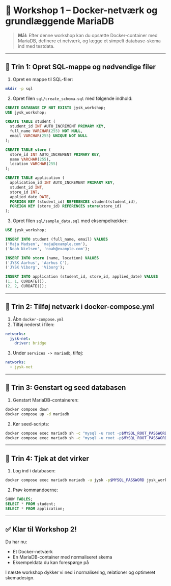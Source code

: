 # 🚀 Workshop 1 – Docker-netværk og grundlæggende MariaDB

> **Mål:** Efter denne workshop kan du opsætte Docker-container med MariaDB, definere et netværk, og lægge et simpelt database-skema ind med testdata.

---

## 🧩 Trin 1: Opret SQL-mappe og nødvendige filer

1. Opret en mappe til SQL-filer:

```bash
mkdir -p sql
```

2. Opret filen `sql/create_schema.sql` med følgende indhold:

```sql
CREATE DATABASE IF NOT EXISTS jysk_workshop;
USE jysk_workshop;

CREATE TABLE student (
  student_id INT AUTO_INCREMENT PRIMARY KEY,
  full_name VARCHAR(255) NOT NULL,
  email VARCHAR(255) UNIQUE NOT NULL
);

CREATE TABLE store (
  store_id INT AUTO_INCREMENT PRIMARY KEY,
  name VARCHAR(255),
  location VARCHAR(255)
);

CREATE TABLE application (
  application_id INT AUTO_INCREMENT PRIMARY KEY,
  student_id INT,
  store_id INT,
  applied_date DATE,
  FOREIGN KEY (student_id) REFERENCES student(student_id),
  FOREIGN KEY (store_id) REFERENCES store(store_id)
);
```

3. Opret filen `sql/sample_data.sql` med eksempelrækker:

```sql
USE jysk_workshop;

INSERT INTO student (full_name, email) VALUES
('Maja Madsen', 'maja@example.com'),
('Noah Nielsen', 'noah@example.com');

INSERT INTO store (name, location) VALUES
('JYSK Aarhus', 'Aarhus C'),
('JYSK Viborg', 'Viborg');

INSERT INTO application (student_id, store_id, applied_date) VALUES
(1, 1, CURDATE()),
(2, 2, CURDATE());
```

---

## 🧱 Trin 2: Tilføj netværk i docker-compose.yml

1. Åbn `docker-compose.yml`
2. Tilføj nederst i filen:

```yaml
networks:
  jysk-net:
    driver: bridge
```

3. Under `services -> mariadb`, tilføj:

```yaml
networks:
  - jysk-net
```

---

## 🔄 Trin 3: Genstart og seed databasen

1. Genstart MariaDB-containeren:

```bash
docker compose down
docker compose up -d mariadb
```

2. Kør seed-scripts:

```bash
docker compose exec mariadb sh -c "mysql -u root -p$MYSQL_ROOT_PASSWORD < sql/create_schema.sql"
docker compose exec mariadb sh -c "mysql -u root -p$MYSQL_ROOT_PASSWORD < sql/sample_data.sql"
```

---

## 🔎 Trin 4: Tjek at det virker

1. Log ind i databasen:

```bash
docker compose exec mariadb mariadb -u jysk -p$MYSQL_PASSWORD jysk_workshop
```

2. Prøv kommandoerne:

```sql
SHOW TABLES;
SELECT * FROM student;
SELECT * FROM application;
```

---

## ✅ Klar til Workshop 2!

Du har nu:

* Et Docker-netværk
* En MariaDB-container med normaliseret skema
* Eksempeldata du kan forespørge på

I næste workshop dykker vi ned i normalisering, relationer og optimeret skemadesign.

